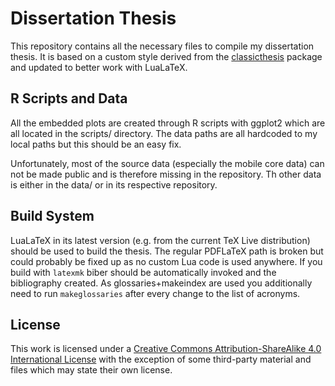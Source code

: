 # Dissertation Thesis #

This repository contains all the necessary files to compile my dissertation thesis. It is based on a custom style derived from the [classicthesis](https://code.google.com/p/classicthesis/) package and updated to better work with LuaLaTeX.


## R Scripts and Data ##

All the embedded plots are created through R scripts with ggplot2 which are all located in the scripts/ directory. The data paths are all hardcoded to my local paths but this should be an easy fix.

Unfortunately, most of the source data (especially the mobile core data) can not be made public and is therefore missing in the repository. Th other data is either in the data/ or in its respective repository.

## Build System ##

LuaLaTeX in its latest version (e.g. from the current TeX Live distribution) should be used to build the thesis. The regular PDFLaTeX path is broken but could probably be fixed up as no custom Lua code is used anywhere.
If you build with `latexmk` biber should be automatically invoked and the bibliography created. As glossaries+makeindex are used you additionally need to run `makeglossaries` after every change to the list of acronyms. 


## License ##

This work is licensed under a [Creative Commons Attribution-ShareAlike 4.0 International License](http://creativecommons.org/licenses/by-sa/4.0/) with the exception of some third-party material and files which may state their own license.
